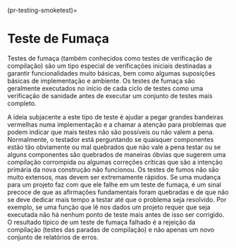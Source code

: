 (pr-testing-smoketest)=
# Teste de Fumaça

Testes de fumaça (também conhecidos como testes de verificação de compilação) são um tipo especial de verificações iniciais destinadas a garantir funcionalidades muito básicas, bem como algumas suposições básicas de implementação e ambiente. Os testes de fumaça são geralmente executados no início de cada ciclo de testes como uma verificação de sanidade antes de executar um conjunto de testes mais completo.

A ideia subjacente a este tipo de teste é ajudar a pegar grandes bandeiras vermelhas numa implementação e a chamar a atenção para problemas que podem indicar que mais testes não são possíveis ou não valem a pena. Normalmente, o testador está perguntando se quaisquer componentes estão tão obviamente ou mal quebrados que não vale a pena testar ou se alguns componentes são quebrados de maneiras óbvias que sugerem uma compilação corrompida ou algumas correções críticas que são a intenção primária da nova construção não funcionou. Os testes de fumos não são muito extensos, mas devem ser extremamente rápidos. Se uma mudança para um projeto faz com que ele falhe em um teste de fumaça, é um sinal precoce de que as afirmações fundamentais foram quebradas e de que não se deve dedicar mais tempo a testar até que o problema seja resolvido. Por exemplo, se uma função que lê nos dados um projeto requer que seja executada não há nenhum ponto de teste mais antes de isso ser corrigido. O resultado típico de um teste de fumaça falhado é a rejeição da compilação (testes das paradas de compilação) e não apenas um novo conjunto de relatórios de erros.
